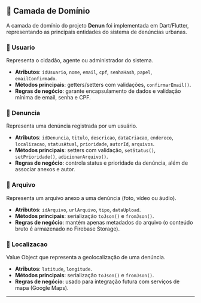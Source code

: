 ## 🧩 Camada de Domínio

A camada de domínio do projeto **Denun** foi implementada em Dart/Flutter, representando as principais entidades do sistema de denúncias urbanas.  

### 📌 Usuario
Representa o cidadão, agente ou administrador do sistema.  
- **Atributos**: `idUsuario`, `nome`, `email`, `cpf`, `senhaHash`, `papel`, `emailConfirmado`.  
- **Métodos principais**: getters/setters com validações, `confirmarEmail()`.  
- **Regras de negócio**: garante encapsulamento de dados e validação mínima de email, senha e CPF.  

### 📌 Denuncia
Representa uma denúncia registrada por um usuário.  
- **Atributos**: `idDenuncia`, `titulo`, `descricao`, `dataCriacao`, `endereco`, `localizacao`, `statusAtual`, `prioridade`, `autorId`, `arquivos`.  
- **Métodos principais**: setters com validação, `setStatus()`, `setPrioridade()`, `adicionarArquivo()`.  
- **Regras de negócio**: controla status e prioridade da denúncia, além de associar anexos e autor.  

### 📌 Arquivo
Representa um arquivo anexo a uma denúncia (foto, vídeo ou áudio).  
- **Atributos**: `idArquivo`, `urlArquivo`, `tipo`, `dataUpload`.  
- **Métodos principais**: serialização `toJson()` e `fromJson()`.  
- **Regras de negócio**: mantém apenas metadados do arquivo (o conteúdo bruto é armazenado no Firebase Storage).  

### 📌 Localizacao
Value Object que representa a geolocalização de uma denúncia.  
- **Atributos**: `latitude`, `longitude`.  
- **Métodos principais**: serialização `toJson()` e `fromJson()`.  
- **Regras de negócio**: usado para integração futura com serviços de mapa (Google Maps).  

---
